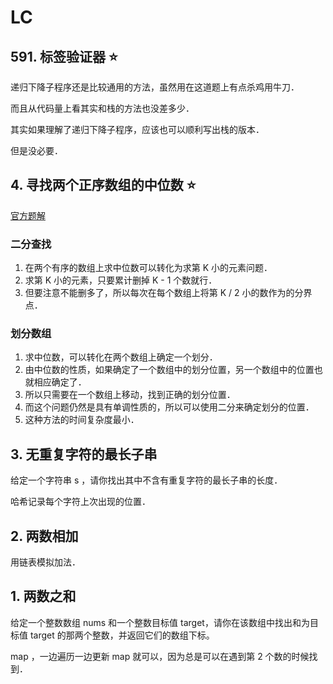 
# LC

## 591. 标签验证器 ⭐️

递归下降子程序还是比较通用的方法，虽然用在这道题上有点杀鸡用牛刀．

而且从代码量上看其实和栈的方法也没差多少．

其实如果理解了递归下降子程序，应该也可以顺利写出栈的版本．

但是没必要．

## 4. 寻找两个正序数组的中位数 ⭐️

[官方题解](https://leetcode.cn/problems/median-of-two-sorted-arrays/solution/xun-zhao-liang-ge-you-xu-shu-zu-de-zhong-wei-s-114/)

### 二分查找

1. 在两个有序的数组上求中位数可以转化为求第 K 小的元素问题．
2. 求第 K 小的元素，只要累计删掉 K - 1 个数就行．
3. 但要注意不能删多了，所以每次在每个数组上将第 K / 2 小的数作为的分界点．

### 划分数组

1. 求中位数，可以转化在两个数组上确定一个划分．
2. 由中位数的性质，如果确定了一个数组中的划分位置，另一个数组中的位置也就相应确定了．
3. 所以只需要在一个数组上移动，找到正确的划分位置．
4. 而这个问题仍然是具有单调性质的，所以可以使用二分来确定划分的位置．
5. 这种方法的时间复杂度最小．

## 3. 无重复字符的最长子串

给定一个字符串 s ，请你找出其中不含有重复字符的最长子串的长度．

哈希记录每个字符上次出现的位置．

## 2. 两数相加

用链表模拟加法．

## 1. 两数之和

给定一个整数数组 nums 和一个整数目标值 target，请你在该数组中找出和为目标值 target  的那两个整数，并返回它们的数组下标。

map ，一边遍历一边更新 map 就可以，因为总是可以在遇到第 2 个数的时候找到．


